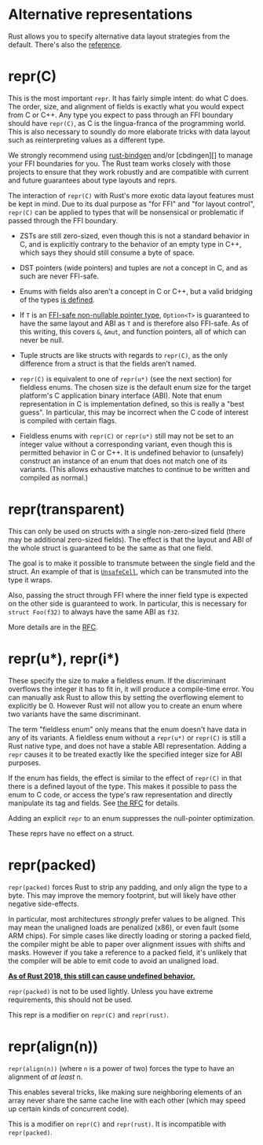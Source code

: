 # Alternative representations

Rust allows you to specify alternative data layout strategies from the default.
There's also the [reference].




# repr(C)

This is the most important `repr`. It has fairly simple intent: do what C does.
The order, size, and alignment of fields is exactly what you would expect from C
or C++. Any type you expect to pass through an FFI boundary should have
`repr(C)`, as C is the lingua-franca of the programming world. This is also
necessary to soundly do more elaborate tricks with data layout such as
reinterpreting values as a different type.

We strongly recommend using [rust-bindgen][] and/or [cbdingen][] to manage your FFI
boundaries for you. The Rust team works closely with those projects to ensure
that they work robustly and are compatible with current and future guarantees
about type layouts and reprs.

The interaction of `repr(C)` with Rust's more exotic data layout features must be
kept in mind. Due to its dual purpose as "for FFI" and "for layout control",
`repr(C)` can be applied to types that will be nonsensical or problematic if
passed through the FFI boundary.

* ZSTs are still zero-sized, even though this is not a standard behavior in
C, and is explicitly contrary to the behavior of an empty type in C++, which
says they should still consume a byte of space.

* DST pointers (wide pointers) and tuples are not a concept
  in C, and as such are never FFI-safe.

* Enums with fields also aren't a concept in C or C++, but a valid bridging
  of the types [is defined][really-tagged].

* If `T` is an [FFI-safe non-nullable pointer
  type](ffi.html#the-nullable-pointer-optimization),
  `Option<T>` is guaranteed to have the same layout and ABI as `T` and is
  therefore also FFI-safe. As of this writing, this covers `&`, `&mut`,
  and function pointers, all of which can never be null.

* Tuple structs are like structs with regards to `repr(C)`, as the only
  difference from a struct is that the fields aren’t named.

* `repr(C)` is equivalent to one of `repr(u*)` (see the next section) for
fieldless enums. The chosen size is the default enum size for the target platform's C
application binary interface (ABI). Note that enum representation in C is implementation
defined, so this is really a "best guess". In particular, this may be incorrect
when the C code of interest is compiled with certain flags.

* Fieldless enums with `repr(C)` or `repr(u*)` still may not be set to an
integer value without a corresponding variant, even though this is
permitted behavior in C or C++. It is undefined behavior to (unsafely)
construct an instance of an enum that does not match one of its
variants. (This allows exhaustive matches to continue to be written and
compiled as normal.)



# repr(transparent)

This can only be used on structs with a single non-zero-sized field (there may
be additional zero-sized fields). The effect is that the layout and ABI of the
whole struct is guaranteed to be the same as that one field.

The goal is to make it possible to transmute between the single field and the
struct. An example of that is [`UnsafeCell`], which can be transmuted into
the type it wraps.

Also, passing the struct through FFI where the inner field type is expected on
the other side is guaranteed to work. In particular, this is necessary for `struct
Foo(f32)` to always have the same ABI as `f32`.

More details are in the [RFC][rfc-transparent].



# repr(u*), repr(i*)

These specify the size to make a fieldless enum. If the discriminant overflows
the integer it has to fit in, it will produce a compile-time error. You can
manually ask Rust to allow this by setting the overflowing element to explicitly
be 0. However Rust will not allow you to create an enum where two variants have
the same discriminant.

The term "fieldless enum" only means that the enum doesn't have data in any
of its variants. A fieldless enum without a `repr(u*)` or `repr(C)` is
still a Rust native type, and does not have a stable ABI representation.
Adding a `repr` causes it to be treated exactly like the specified
integer size for ABI purposes.

If the enum has fields, the effect is similar to the effect of `repr(C)`
in that there is a defined layout of the type. This makes it possible to
pass the enum to C code, or access the type's raw representation and directly
manipulate its tag and fields. See [the RFC][really-tagged] for details.

Adding an explicit `repr` to an enum suppresses the null-pointer
optimization.

These reprs have no effect on a struct.




# repr(packed)

`repr(packed)` forces Rust to strip any padding, and only align the type to a
byte. This may improve the memory footprint, but will likely have other negative
side-effects.

In particular, most architectures *strongly* prefer values to be aligned. This
may mean the unaligned loads are penalized (x86), or even fault (some ARM
chips). For simple cases like directly loading or storing a packed field, the
compiler might be able to paper over alignment issues with shifts and masks.
However if you take a reference to a packed field, it's unlikely that the
compiler will be able to emit code to avoid an unaligned load.

**[As of Rust 2018, this still can cause undefined behavior.][ub loads]**

`repr(packed)` is not to be used lightly. Unless you have extreme requirements,
this should not be used.

This repr is a modifier on `repr(C)` and `repr(rust)`.




# repr(align(n))

`repr(align(n))` (where `n` is a power of two) forces the type to have an
alignment of *at least* n.

This enables several tricks, like making sure neighboring elements of an array
never share the same cache line with each other (which may speed up certain
kinds of concurrent code).

This is a modifier on `repr(C)` and `repr(rust)`. It is incompatible with
`repr(packed)`.





[reference]: https://github.com/rust-rfcs/unsafe-code-guidelines/tree/master/reference/src/representation
[drop flags]: drop-flags.html
[ub loads]: https://github.com/rust-lang/rust/issues/27060
[`UnsafeCell`]: ../std/cell/struct.UnsafeCell.html
[rfc-transparent]: https://github.com/rust-lang/rfcs/blob/master/text/1758-repr-transparent.md
[really-tagged]: https://github.com/rust-lang/rfcs/blob/master/text/2195-really-tagged-unions.md
[rust-bindgen]: https://rust-lang-nursery.github.io/rust-bindgen/
[cbindgen]: https://github.com/eqrion/cbindgen
